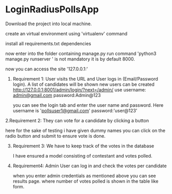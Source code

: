 # LoginRadiusPollsApp

Download the project into local machine. 

create an virtual environment using 'virtualenv' command

install all requirements.txt dependencies

now enter into the folder containing manage.py run command 'python3 manage.py runserver <port>' <port> is not mandatory it is by default 8000.
  
now you can access the site '127.0.0.1:<port>'
  
1. Requirement 1:
   User visits the URL and User logs in (Email/Password login). A list of candidates will be shown
   new users can be created http://127.0.0.1:8001/admin/login/?next=/admin/ use username: admin@gmail.com password:Admin@123
   
   you can see the login tab and enter the user name and password. Here username is 'pollsuser1@gmail.com' password:'user@123'
   
   
2.Requirement 2:
  They can vote for a candidate by clicking a button
  
  here for the sake of testing i have given dummy names you can click on the radio button and submit to ensure vote is done.
  
3. Requirement 3:
   We have to keep track of the votes in the database

   I have ensured a model consisting of contestant and votes polled.
   
3. Requirement4:
   Admin User can log in and check the votes per candidate
   
   when you enter admin credentials as mentioned above you can see results page. where number of votes polled is shown in the 
   table like form.
   
